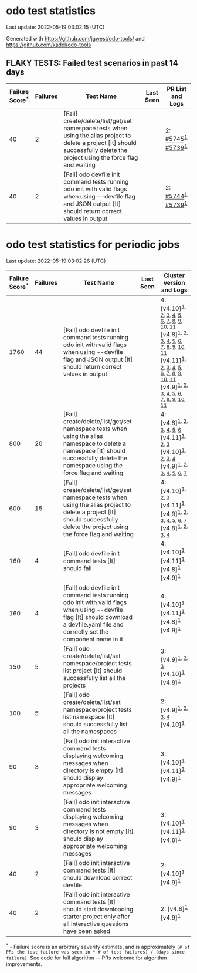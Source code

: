 # odo test statistics
Last update: 2022-05-19 03:02:15 (UTC)

Generated with https://github.com/jgwest/odo-tools/ and https://github.com/kadel/odo-tools
## FLAKY TESTS: Failed test scenarios in past 14 days
| Failure Score<sup>*</sup> | Failures | Test Name | Last Seen | PR List and Logs 
|---|---|---|---|---|
| 40 | 2 | [Fail] create/delete/list/get/set namespace tests when using the alias project to delete a project [It] should successfully delete the project using the force flag and waiting  |  | 2: [#5745](https://github.com/openshift/odo/pull/5745)<sup>[1](https://storage.googleapis.com/origin-ci-test/pr-logs/pull/openshift_odo/5745/pull-ci-redhat-developer-odo-main-v4.10-integration-e2e/1526178086276567040/build-log.txt)</sup> [#5739](https://github.com/openshift/odo/pull/5739)<sup>[1](https://storage.googleapis.com/origin-ci-test/pr-logs/pull/openshift_odo/5739/pull-ci-redhat-developer-odo-main-v4.10-integration-e2e/1526130782165274624/build-log.txt)</sup> 
| 40 | 2 | [Fail] odo devfile init command tests running odo init with valid flags when using --devfile flag and JSON output [It] should return correct values in output  |  | 2: [#5744](https://github.com/openshift/odo/pull/5744)<sup>[1](https://storage.googleapis.com/origin-ci-test/pr-logs/pull/openshift_odo/5744/pull-ci-redhat-developer-odo-main-v4.10-integration-e2e/1526127602002038784/build-log.txt)</sup> [#5739](https://github.com/openshift/odo/pull/5739)<sup>[1](https://storage.googleapis.com/origin-ci-test/pr-logs/pull/openshift_odo/5739/pull-ci-redhat-developer-odo-main-v4.10-integration-e2e/1526112932818063360/build-log.txt)</sup> 


# odo test statistics for periodic jobs
Last update: 2022-05-19 03:02:26 (UTC)

| Failure Score<sup>*</sup> | Failures | Test Name | Last Seen | Cluster version and Logs 
|---|---|---|---|---|
| 1760 | 44 | [Fail] odo devfile init command tests running odo init with valid flags when using --devfile flag and JSON output [It] should return correct values in output  |  | 4: [v4.10]<sup>[1](https://storage.googleapis.com/origin-ci-test/logs/periodic-ci-redhat-developer-odo-main-v4.10-integration-e2e-periodic/1525264984995532800/build-log.txt), [2](https://storage.googleapis.com/origin-ci-test/logs/periodic-ci-redhat-developer-odo-main-v4.10-integration-e2e-periodic/1525174313727037440/build-log.txt), [3](https://storage.googleapis.com/origin-ci-test/logs/periodic-ci-redhat-developer-odo-main-v4.10-integration-e2e-periodic/1526080249207459840/build-log.txt), [4](https://storage.googleapis.com/origin-ci-test/logs/periodic-ci-redhat-developer-odo-main-v4.10-integration-e2e-periodic/1525808500221939712/build-log.txt), [5](https://storage.googleapis.com/origin-ci-test/logs/periodic-ci-redhat-developer-odo-main-v4.10-integration-e2e-periodic/1525536668226949120/build-log.txt), [6](https://storage.googleapis.com/origin-ci-test/logs/periodic-ci-redhat-developer-odo-main-v4.10-integration-e2e-periodic/1525989794654457856/build-log.txt), [7](https://storage.googleapis.com/origin-ci-test/logs/periodic-ci-redhat-developer-odo-main-v4.10-integration-e2e-periodic/1525717855679549440/build-log.txt), [8](https://storage.googleapis.com/origin-ci-test/logs/periodic-ci-redhat-developer-odo-main-v4.10-integration-e2e-periodic/1525446107541278720/build-log.txt), [9](https://storage.googleapis.com/origin-ci-test/logs/periodic-ci-redhat-developer-odo-main-v4.10-integration-e2e-periodic/1525355463565119488/build-log.txt), [10](https://storage.googleapis.com/origin-ci-test/logs/periodic-ci-redhat-developer-odo-main-v4.10-integration-e2e-periodic/1525627399587237888/build-log.txt), [11](https://storage.googleapis.com/origin-ci-test/logs/periodic-ci-redhat-developer-odo-main-v4.10-integration-e2e-periodic/1525899058038706176/build-log.txt)</sup> [v4.8]<sup>[1](https://storage.googleapis.com/origin-ci-test/logs/periodic-ci-redhat-developer-odo-main-v4.8-integration-e2e-periodic/1525174317082480640/build-log.txt), [2](https://storage.googleapis.com/origin-ci-test/logs/periodic-ci-redhat-developer-odo-main-v4.8-integration-e2e-periodic/1525808502746910720/build-log.txt), [3](https://storage.googleapis.com/origin-ci-test/logs/periodic-ci-redhat-developer-odo-main-v4.8-integration-e2e-periodic/1525899059716427776/build-log.txt), [4](https://storage.googleapis.com/origin-ci-test/logs/periodic-ci-redhat-developer-odo-main-v4.8-integration-e2e-periodic/1525446109239971840/build-log.txt), [5](https://storage.googleapis.com/origin-ci-test/logs/periodic-ci-redhat-developer-odo-main-v4.8-integration-e2e-periodic/1525989796332179456/build-log.txt), [6](https://storage.googleapis.com/origin-ci-test/logs/periodic-ci-redhat-developer-odo-main-v4.8-integration-e2e-periodic/1525627401264959488/build-log.txt), [7](https://storage.googleapis.com/origin-ci-test/logs/periodic-ci-redhat-developer-odo-main-v4.8-integration-e2e-periodic/1525264986627117056/build-log.txt), [8](https://storage.googleapis.com/origin-ci-test/logs/periodic-ci-redhat-developer-odo-main-v4.8-integration-e2e-periodic/1525355465234452480/build-log.txt), [9](https://storage.googleapis.com/origin-ci-test/logs/periodic-ci-redhat-developer-odo-main-v4.8-integration-e2e-periodic/1525536669900476416/build-log.txt), [10](https://storage.googleapis.com/origin-ci-test/logs/periodic-ci-redhat-developer-odo-main-v4.8-integration-e2e-periodic/1525717857353076736/build-log.txt), [11](https://storage.googleapis.com/origin-ci-test/logs/periodic-ci-redhat-developer-odo-main-v4.8-integration-e2e-periodic/1526080250889375744/build-log.txt)</sup> [v4.11]<sup>[1](https://storage.googleapis.com/origin-ci-test/logs/periodic-ci-redhat-developer-odo-main-v4.11-integration-e2e-periodic/1525627400426098688/build-log.txt), [2](https://storage.googleapis.com/origin-ci-test/logs/periodic-ci-redhat-developer-odo-main-v4.11-integration-e2e-periodic/1526080250046320640/build-log.txt), [3](https://storage.googleapis.com/origin-ci-test/logs/periodic-ci-redhat-developer-odo-main-v4.11-integration-e2e-periodic/1525717856526798848/build-log.txt), [4](https://storage.googleapis.com/origin-ci-test/logs/periodic-ci-redhat-developer-odo-main-v4.11-integration-e2e-periodic/1525899058873372672/build-log.txt), [5](https://storage.googleapis.com/origin-ci-test/logs/periodic-ci-redhat-developer-odo-main-v4.11-integration-e2e-periodic/1525264985792450560/build-log.txt), [6](https://storage.googleapis.com/origin-ci-test/logs/periodic-ci-redhat-developer-odo-main-v4.11-integration-e2e-periodic/1525536669065809920/build-log.txt), [7](https://storage.googleapis.com/origin-ci-test/logs/periodic-ci-redhat-developer-odo-main-v4.11-integration-e2e-periodic/1525174314641395712/build-log.txt), [8](https://storage.googleapis.com/origin-ci-test/logs/periodic-ci-redhat-developer-odo-main-v4.11-integration-e2e-periodic/1525355464395591680/build-log.txt), [9](https://storage.googleapis.com/origin-ci-test/logs/periodic-ci-redhat-developer-odo-main-v4.11-integration-e2e-periodic/1525808501895467008/build-log.txt), [10](https://storage.googleapis.com/origin-ci-test/logs/periodic-ci-redhat-developer-odo-main-v4.11-integration-e2e-periodic/1525989795912749056/build-log.txt), [11](https://storage.googleapis.com/origin-ci-test/logs/periodic-ci-redhat-developer-odo-main-v4.11-integration-e2e-periodic/1525446108803764224/build-log.txt)</sup> [v4.9]<sup>[1](https://storage.googleapis.com/origin-ci-test/logs/periodic-ci-redhat-developer-odo-main-v4.9-integration-e2e-periodic/1525446110062055424/build-log.txt), [2](https://storage.googleapis.com/origin-ci-test/logs/periodic-ci-redhat-developer-odo-main-v4.9-integration-e2e-periodic/1525989797175234560/build-log.txt), [3](https://storage.googleapis.com/origin-ci-test/logs/periodic-ci-redhat-developer-odo-main-v4.9-integration-e2e-periodic/1525264987470172160/build-log.txt), [4](https://storage.googleapis.com/origin-ci-test/logs/periodic-ci-redhat-developer-odo-main-v4.9-integration-e2e-periodic/1525174318751813632/build-log.txt), [5](https://storage.googleapis.com/origin-ci-test/logs/periodic-ci-redhat-developer-odo-main-v4.9-integration-e2e-periodic/1525627402103820288/build-log.txt), [6](https://storage.googleapis.com/origin-ci-test/logs/periodic-ci-redhat-developer-odo-main-v4.9-integration-e2e-periodic/1525899060555288576/build-log.txt), [7](https://storage.googleapis.com/origin-ci-test/logs/periodic-ci-redhat-developer-odo-main-v4.9-integration-e2e-periodic/1525355466073313280/build-log.txt), [8](https://storage.googleapis.com/origin-ci-test/logs/periodic-ci-redhat-developer-odo-main-v4.9-integration-e2e-periodic/1525717858200326144/build-log.txt), [9](https://storage.googleapis.com/origin-ci-test/logs/periodic-ci-redhat-developer-odo-main-v4.9-integration-e2e-periodic/1525808503996813312/build-log.txt), [10](https://storage.googleapis.com/origin-ci-test/logs/periodic-ci-redhat-developer-odo-main-v4.9-integration-e2e-periodic/1526080251724042240/build-log.txt), [11](https://storage.googleapis.com/origin-ci-test/logs/periodic-ci-redhat-developer-odo-main-v4.9-integration-e2e-periodic/1525536670739337216/build-log.txt)</sup> 
| 800 | 20 | [Fail] create/delete/list/get/set namespace tests when using the alias namespace to delete a namespace [It] should successfully delete the namespace using the force flag and waiting  |  | 4: [v4.8]<sup>[1](https://storage.googleapis.com/origin-ci-test/logs/periodic-ci-redhat-developer-odo-main-v4.8-integration-e2e-periodic/1525174317082480640/build-log.txt), [2](https://storage.googleapis.com/origin-ci-test/logs/periodic-ci-redhat-developer-odo-main-v4.8-integration-e2e-periodic/1525808502746910720/build-log.txt), [3](https://storage.googleapis.com/origin-ci-test/logs/periodic-ci-redhat-developer-odo-main-v4.8-integration-e2e-periodic/1526170906123046912/build-log.txt), [4](https://storage.googleapis.com/origin-ci-test/logs/periodic-ci-redhat-developer-odo-main-v4.8-integration-e2e-periodic/1525627401264959488/build-log.txt), [5](https://storage.googleapis.com/origin-ci-test/logs/periodic-ci-redhat-developer-odo-main-v4.8-integration-e2e-periodic/1525264986627117056/build-log.txt), [6](https://storage.googleapis.com/origin-ci-test/logs/periodic-ci-redhat-developer-odo-main-v4.8-integration-e2e-periodic/1525355465234452480/build-log.txt)</sup> [v4.11]<sup>[1](https://storage.googleapis.com/origin-ci-test/logs/periodic-ci-redhat-developer-odo-main-v4.11-integration-e2e-periodic/1526080250046320640/build-log.txt), [2](https://storage.googleapis.com/origin-ci-test/logs/periodic-ci-redhat-developer-odo-main-v4.11-integration-e2e-periodic/1525174314641395712/build-log.txt), [3](https://storage.googleapis.com/origin-ci-test/logs/periodic-ci-redhat-developer-odo-main-v4.11-integration-e2e-periodic/1525446108803764224/build-log.txt)</sup> [v4.10]<sup>[1](https://storage.googleapis.com/origin-ci-test/logs/periodic-ci-redhat-developer-odo-main-v4.10-integration-e2e-periodic/1525174313727037440/build-log.txt), [2](https://storage.googleapis.com/origin-ci-test/logs/periodic-ci-redhat-developer-odo-main-v4.10-integration-e2e-periodic/1525717855679549440/build-log.txt), [3](https://storage.googleapis.com/origin-ci-test/logs/periodic-ci-redhat-developer-odo-main-v4.10-integration-e2e-periodic/1525446107541278720/build-log.txt), [4](https://storage.googleapis.com/origin-ci-test/logs/periodic-ci-redhat-developer-odo-main-v4.10-integration-e2e-periodic/1526170904436936704/build-log.txt)</sup> [v4.9]<sup>[1](https://storage.googleapis.com/origin-ci-test/logs/periodic-ci-redhat-developer-odo-main-v4.9-integration-e2e-periodic/1525264987470172160/build-log.txt), [2](https://storage.googleapis.com/origin-ci-test/logs/periodic-ci-redhat-developer-odo-main-v4.9-integration-e2e-periodic/1525174318751813632/build-log.txt), [3](https://storage.googleapis.com/origin-ci-test/logs/periodic-ci-redhat-developer-odo-main-v4.9-integration-e2e-periodic/1525627402103820288/build-log.txt), [4](https://storage.googleapis.com/origin-ci-test/logs/periodic-ci-redhat-developer-odo-main-v4.9-integration-e2e-periodic/1525899060555288576/build-log.txt), [5](https://storage.googleapis.com/origin-ci-test/logs/periodic-ci-redhat-developer-odo-main-v4.9-integration-e2e-periodic/1525717858200326144/build-log.txt), [6](https://storage.googleapis.com/origin-ci-test/logs/periodic-ci-redhat-developer-odo-main-v4.9-integration-e2e-periodic/1525808503996813312/build-log.txt), [7](https://storage.googleapis.com/origin-ci-test/logs/periodic-ci-redhat-developer-odo-main-v4.9-integration-e2e-periodic/1525536670739337216/build-log.txt)</sup> 
| 600 | 15 | [Fail] create/delete/list/get/set namespace tests when using the alias project to delete a project [It] should successfully delete the project using the force flag and waiting  |  | 4: [v4.10]<sup>[1](https://storage.googleapis.com/origin-ci-test/logs/periodic-ci-redhat-developer-odo-main-v4.10-integration-e2e-periodic/1525174313727037440/build-log.txt), [2](https://storage.googleapis.com/origin-ci-test/logs/periodic-ci-redhat-developer-odo-main-v4.10-integration-e2e-periodic/1525717855679549440/build-log.txt), [3](https://storage.googleapis.com/origin-ci-test/logs/periodic-ci-redhat-developer-odo-main-v4.10-integration-e2e-periodic/1525899058038706176/build-log.txt)</sup> [v4.11]<sup>[1](https://storage.googleapis.com/origin-ci-test/logs/periodic-ci-redhat-developer-odo-main-v4.11-integration-e2e-periodic/1525717856526798848/build-log.txt)</sup> [v4.9]<sup>[1](https://storage.googleapis.com/origin-ci-test/logs/periodic-ci-redhat-developer-odo-main-v4.9-integration-e2e-periodic/1525264987470172160/build-log.txt), [2](https://storage.googleapis.com/origin-ci-test/logs/periodic-ci-redhat-developer-odo-main-v4.9-integration-e2e-periodic/1526170907012239360/build-log.txt), [3](https://storage.googleapis.com/origin-ci-test/logs/periodic-ci-redhat-developer-odo-main-v4.9-integration-e2e-periodic/1525355466073313280/build-log.txt), [4](https://storage.googleapis.com/origin-ci-test/logs/periodic-ci-redhat-developer-odo-main-v4.9-integration-e2e-periodic/1525717858200326144/build-log.txt), [5](https://storage.googleapis.com/origin-ci-test/logs/periodic-ci-redhat-developer-odo-main-v4.9-integration-e2e-periodic/1525808503996813312/build-log.txt), [6](https://storage.googleapis.com/origin-ci-test/logs/periodic-ci-redhat-developer-odo-main-v4.9-integration-e2e-periodic/1526080251724042240/build-log.txt), [7](https://storage.googleapis.com/origin-ci-test/logs/periodic-ci-redhat-developer-odo-main-v4.9-integration-e2e-periodic/1525536670739337216/build-log.txt)</sup> [v4.8]<sup>[1](https://storage.googleapis.com/origin-ci-test/logs/periodic-ci-redhat-developer-odo-main-v4.8-integration-e2e-periodic/1525899059716427776/build-log.txt), [2](https://storage.googleapis.com/origin-ci-test/logs/periodic-ci-redhat-developer-odo-main-v4.8-integration-e2e-periodic/1525989796332179456/build-log.txt), [3](https://storage.googleapis.com/origin-ci-test/logs/periodic-ci-redhat-developer-odo-main-v4.8-integration-e2e-periodic/1525717857353076736/build-log.txt), [4](https://storage.googleapis.com/origin-ci-test/logs/periodic-ci-redhat-developer-odo-main-v4.8-integration-e2e-periodic/1526080250889375744/build-log.txt)</sup> 
| 160 | 4 | [Fail] odo devfile init command tests [It] should fail  |  | 4: [v4.10]<sup>[1](https://storage.googleapis.com/origin-ci-test/logs/periodic-ci-redhat-developer-odo-main-v4.10-integration-e2e-periodic/1522094017213370368/build-log.txt)</sup> [v4.11]<sup>[1](https://storage.googleapis.com/origin-ci-test/logs/periodic-ci-redhat-developer-odo-main-v4.11-integration-e2e-periodic/1522094019729952768/build-log.txt)</sup> [v4.8]<sup>[1](https://storage.googleapis.com/origin-ci-test/logs/periodic-ci-redhat-developer-odo-main-v4.8-integration-e2e-periodic/1522094022254923776/build-log.txt)</sup> [v4.9]<sup>[1](https://storage.googleapis.com/origin-ci-test/logs/periodic-ci-redhat-developer-odo-main-v4.9-integration-e2e-periodic/1522094023957811200/build-log.txt)</sup> 
| 160 | 4 | [Fail] odo devfile init command tests running odo init with valid flags when using --devfile flag [It] should download a devfile.yaml file and correctly set the component name in it  |  | 4: [v4.10]<sup>[1](https://storage.googleapis.com/origin-ci-test/logs/periodic-ci-redhat-developer-odo-main-v4.10-integration-e2e-periodic/1522094017213370368/build-log.txt)</sup> [v4.11]<sup>[1](https://storage.googleapis.com/origin-ci-test/logs/periodic-ci-redhat-developer-odo-main-v4.11-integration-e2e-periodic/1522094019729952768/build-log.txt)</sup> [v4.8]<sup>[1](https://storage.googleapis.com/origin-ci-test/logs/periodic-ci-redhat-developer-odo-main-v4.8-integration-e2e-periodic/1522094022254923776/build-log.txt)</sup> [v4.9]<sup>[1](https://storage.googleapis.com/origin-ci-test/logs/periodic-ci-redhat-developer-odo-main-v4.9-integration-e2e-periodic/1522094023957811200/build-log.txt)</sup> 
| 150 | 5 | [Fail] odo create/delete/list/set namespace/project tests list project [It] should successfully list all the projects  |  | 3: [v4.9]<sup>[1](https://storage.googleapis.com/origin-ci-test/logs/periodic-ci-redhat-developer-odo-main-v4.9-integration-e2e-periodic/1526714531630288896/build-log.txt), [2](https://storage.googleapis.com/origin-ci-test/logs/periodic-ci-redhat-developer-odo-main-v4.9-integration-e2e-periodic/1526805046937784320/build-log.txt), [3](https://storage.googleapis.com/origin-ci-test/logs/periodic-ci-redhat-developer-odo-main-v4.9-integration-e2e-periodic/1526623832931045376/build-log.txt)</sup> [v4.10]<sup>[1](https://storage.googleapis.com/origin-ci-test/logs/periodic-ci-redhat-developer-odo-main-v4.10-integration-e2e-periodic/1526623830401880064/build-log.txt)</sup> [v4.8]<sup>[1](https://storage.googleapis.com/origin-ci-test/logs/periodic-ci-redhat-developer-odo-main-v4.8-integration-e2e-periodic/1527077026773602304/build-log.txt)</sup> 
| 100 | 5 | [Fail] odo create/delete/list/set namespace/project tests list namespace [It] should successfully list all the namespaces  |  | 2: [v4.9]<sup>[1](https://storage.googleapis.com/origin-ci-test/logs/periodic-ci-redhat-developer-odo-main-v4.9-integration-e2e-periodic/1526714531630288896/build-log.txt), [2](https://storage.googleapis.com/origin-ci-test/logs/periodic-ci-redhat-developer-odo-main-v4.9-integration-e2e-periodic/1526805046937784320/build-log.txt), [3](https://storage.googleapis.com/origin-ci-test/logs/periodic-ci-redhat-developer-odo-main-v4.9-integration-e2e-periodic/1526623832931045376/build-log.txt), [4](https://storage.googleapis.com/origin-ci-test/logs/periodic-ci-redhat-developer-odo-main-v4.9-integration-e2e-periodic/1526895750057824256/build-log.txt)</sup> [v4.10]<sup>[1](https://storage.googleapis.com/origin-ci-test/logs/periodic-ci-redhat-developer-odo-main-v4.10-integration-e2e-periodic/1526714529113706496/build-log.txt)</sup> 
| 90 | 3 | [Fail] odo init interactive command tests displaying welcoming messages when directory is empty [It] should display appropriate welcoming messages  |  | 3: [v4.10]<sup>[1](https://storage.googleapis.com/origin-ci-test/logs/periodic-ci-redhat-developer-odo-main-v4.10-integration-e2e-periodic/1522094017213370368/build-log.txt)</sup> [v4.11]<sup>[1](https://storage.googleapis.com/origin-ci-test/logs/periodic-ci-redhat-developer-odo-main-v4.11-integration-e2e-periodic/1522094019729952768/build-log.txt)</sup> [v4.9]<sup>[1](https://storage.googleapis.com/origin-ci-test/logs/periodic-ci-redhat-developer-odo-main-v4.9-integration-e2e-periodic/1522094023957811200/build-log.txt)</sup> 
| 90 | 3 | [Fail] odo init interactive command tests displaying welcoming messages when directory is not empty [It] should display appropriate welcoming messages  |  | 3: [v4.10]<sup>[1](https://storage.googleapis.com/origin-ci-test/logs/periodic-ci-redhat-developer-odo-main-v4.10-integration-e2e-periodic/1522094017213370368/build-log.txt)</sup> [v4.11]<sup>[1](https://storage.googleapis.com/origin-ci-test/logs/periodic-ci-redhat-developer-odo-main-v4.11-integration-e2e-periodic/1522094019729952768/build-log.txt)</sup> [v4.8]<sup>[1](https://storage.googleapis.com/origin-ci-test/logs/periodic-ci-redhat-developer-odo-main-v4.8-integration-e2e-periodic/1522094022254923776/build-log.txt)</sup> 
| 40 | 2 | [Fail] odo init interactive command tests [It] should download correct devfile  |  | 2: [v4.10]<sup>[1](https://storage.googleapis.com/origin-ci-test/logs/periodic-ci-redhat-developer-odo-main-v4.10-integration-e2e-periodic/1522094017213370368/build-log.txt)</sup> [v4.9]<sup>[1](https://storage.googleapis.com/origin-ci-test/logs/periodic-ci-redhat-developer-odo-main-v4.9-integration-e2e-periodic/1522094023957811200/build-log.txt)</sup> 
| 40 | 2 | [Fail] odo init interactive command tests [It] should start downloading starter project only after all interactive questions have been asked  |  | 2: [v4.8]<sup>[1](https://storage.googleapis.com/origin-ci-test/logs/periodic-ci-redhat-developer-odo-main-v4.8-integration-e2e-periodic/1522094022254923776/build-log.txt)</sup> [v4.9]<sup>[1](https://storage.googleapis.com/origin-ci-test/logs/periodic-ci-redhat-developer-odo-main-v4.9-integration-e2e-periodic/1522094023957811200/build-log.txt)</sup> 



<sup>*</sup> - Failure score is an arbitrary severity estimate, and is approximately `(# of PRs the test failure was seen in * # of test failures) / (days since failure)`. See code for full algorithm -- PRs welcome for algorithm improvements.
